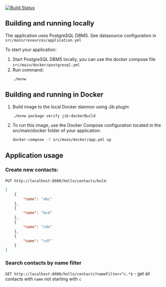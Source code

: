 [![Build Status](https://travis-ci.com/nponagayba/test-contacts.svg?branch=master)](https://travis-ci.com/nponagayba/test-contacts)


## Building and running locally
The application uses PostgreSQL DBMS. See datasource configuration in `src/main/resources/application.yml`

To start your application:
1. Start PostgreSQL DBMS locally, you can use the docker compose file `src/main/docker/postgresql.yml`
2. Run command:
    ```bash
    ./mvnw
    ```
## Building and running in Docker
1. Build image to the local Docker daemon using Jib plugin:
    ```bash
    ./mvnw package verify jib:dockerBuild
    ```
2. To run this image, use the Docker Compose configuration located in the src/main/docker folder of your application:
    ```bash
    docker-compose -f src/main/docker/app.yml up
    ```

## Application usage
### Create new contacts:
`PUT http://localhost:8080/hello/contacts/bulk`:
```json
[
	{
		"name": "abc"
	},
	{
		"name": "bcd"
	},
	{
		"name": "cde"
	},
	{
		"name": "cdf"
	}
]
```
### Search contacts by name filter
`GET http://localhost:8080/hello/contacts?nameFilter=^c.*$` - get all contacts with `name` not starting with `c`